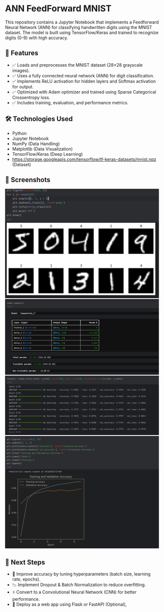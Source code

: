 # ANN FeedForward MNIST
This repository contains a Jupyter Notebook that implements a Feedforward Neural Network (ANN) for classifying handwritten digits using the MNIST dataset. 
The model is built using TensorFlow/Keras and trained to recognize digits (0-9) with high accuracy.

## 🚀 Features
- ✅ Loads and preprocesses the MNIST dataset (28×28 grayscale images).
- ✅ Uses a fully connected neural network (ANN) for digit classification.
- ✅ Implements ReLU activation for hidden layers and Softmax activation for output.
- ✅ Optimized with Adam optimizer and trained using Sparse Categorical Crossentropy loss.
- ✅ Includes training, evaluation, and performance metrics.

## 🛠️ Technologies Used
- Python
- Jupyter Notebook
- NumPy (Data Handling)
- Matplotlib (Data Visualization)
- TensorFlow/Keras (Deep Learning)
- https://storage.googleapis.com/tensorflow/tf-keras-datasets/mnist.npz (Dataset)

## 📌 Screenshots
![Plot](images/plot.png)
![Summary](images/summary.png)
![Accuracy History](images/accuracy_history.png)
![Accuracy Plot](images/accuracy_plot.png)

## 📌 Next Steps
- 🚀 Improve accuracy by tuning hyperparameters (batch size, learning rate, epochs).
- 📉 Implement Dropout & Batch Normalization to reduce overfitting.
- ⚡ Convert to a Convolutional Neural Network (CNN) for better performance.
- 📲 Deploy as a web app using Flask or FastAPI (Optional),

